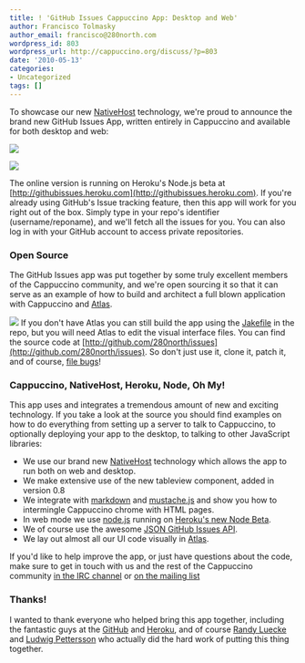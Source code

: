 ```yaml
---
title: ! 'GitHub Issues Cappuccino App: Desktop and Web'
author: Francisco Tolmasky
author_email: francisco@280north.com
wordpress_id: 803
wordpress_url: http://cappuccino.org/discuss/?p=803
date: '2010-05-13'
categories:
- Uncategorized
tags: []
---
```



To showcase our new [NativeHost](http://cappuccino.org/discuss/2010/05/13/nativehost-run-your-cappuccino-applications-on-the-desktop) technology, we're proud to announce the brand new GitHub Issues App, written entirely in Cappuccino and available for both desktop and web:

[![](/img/cpo-uploads/2010/05/tryitonline.png)](http://githubissues.heroku.com/)

[![](/img/cpo-uploads/2010/05/downloadit.png)](http://download.cappuccino.org/Issues-1.0.zip)

The online version is running on Heroku's Node.js beta at [http://githubissues.heroku.com](http://githubissues.heroku.com). If you're already using GitHub's Issue tracking feature, then this app will work for you right out of the box. Simply type in your repo's identifier (username/reponame), and we'll fetch all the issues for you. You can also log in with your GitHub account to access private repositories.

### Open Source

 The GitHub Issues app was put together by some truly excellent members of the Cappuccino community, and we're open sourcing it so that it can serve as an example of how to build and architect a full blown application with Cappuccino and [Atlas](http://280atlas.com).

[![](/img/cpo-uploads/2010/05/atlas-cat.png)](/img/cpo-uploads/2010/05/atlas-cat.png) If you don't have Atlas you can still build the app using the [Jakefile](http://cappuccino.org/discuss/2010/04/28/introducing-jake-a-build-tool-for-javascript/) in the repo, but you will need Atlas to edit the visual interface files. You can find the source code at [http://github.com/280north/issues](http://github.com/280north/issues). So don't just use it, clone it, patch it, and of course, [file bugs](http://githubissues.heroku.com/#280north/issues)!

### Cappuccino, NativeHost, Heroku, Node, Oh My!

 This app uses and integrates a tremendous amount of new and exciting technology. If you take a look at the source you should find examples on how to do everything from setting up a server to talk to Cappuccino, to optionally deploying your app to the desktop, to talking to other JavaScript libraries:

* We use our brand new [NativeHost](http://cappuccino.org/discuss/2010/05/13/nativehost-run-your-cappuccino-applications-on-the-desktop) technology which allows the app to run both on web and desktop.
* We make extensive use of the new tableview component, added in version 0.8
* We integrate with [markdown](http://github.github.com/github-flavored-markdown/scripts/showdown.js) and [mustache.js](http://github.com/boucher/mustache.js) and show you how to intermingle Cappuccino chrome with HTML pages.
* In web mode we use [node.js](http://nodejs.org/) running on [Heroku's new Node Beta](http://blog.heroku.com/archives/2010/4/28/node_js_support_experimental/).
* We of course use the awesome [JSON GitHub Issues API](http://develop.github.com/p/issues.html).
* We lay out almost all our UI code visually in [Atlas](http://280atlas.com).

 If you'd like to help improve the app, or just have questions about the code, make sure to get in touch with us and the rest of the Cappuccino community [in the IRC channel](http://cappuccino.org/discuss/list.php) or [on the mailing list](http://cappuccino.org/discuss/list.php)

### Thanks!

 I wanted to thank everyone who helped bring this app together, including the fantastic guys at the [GitHub](http://github.com) and [Heroku](http://heroku.com/), and of course [Randy Luecke](http://github.com/me1000/) and [Ludwig Pettersson](http://github.com/luddep) who actually did the hard work of putting this thing together.

